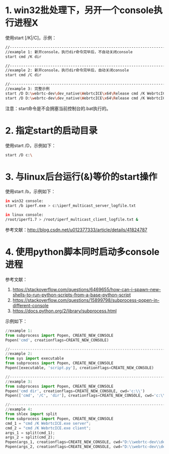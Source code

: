 # 1. win32批处理下，另开一个console执行进程X
使用start [/K|/C]，示例：
```bash
//--------------------------------------------------------------------------------------
//example 1: 新开console，执行dir命令完毕后，不自动关闭console
start cmd /K dir 

//--------------------------------------------------------------------------------------
//example 2: 新开console，执行dir命令完毕后，自动关闭console
start cmd /C dir 

//--------------------------------------------------------------------------------------
//example 3: 完整示例
start /D D:\webrtc-dev\dev_native\WebrtcICE\x64\Release cmd /K WebrtcICE.exe server
start /D D:\webrtc-dev\dev_native\WebrtcICE\x64\Release cmd /K WebrtcICE.exe client
```
注意：start命令是不会拥塞当前控制台的.bat执行的。

# 2. 指定start的启动目录
使用start /D，示例如下：
```bash
start /D c:\
```

# 3. 与linux后台运行(&)等价的start操作
使用start /b，示例如下：
```bash
in win32 console:
start /b iperf.exe > c:\iperf_multicast_server_logfile.txt

in linux console:
/root/iperf1.7 > /root/iperf_multicast_client_logfile.txt &
```
参考文献：http://blog.csdn.net/u012377333/article/details/41824787

# 4. 使用python脚本同时启动多console进程
参考文献：
1. https://stackoverflow.com/questions/6469655/how-can-i-spawn-new-shells-to-run-python-scripts-from-a-base-python-script
2. https://stackoverflow.com/questions/15899798/subprocess-popen-in-different-console
3. https://docs.python.org/2/library/subprocess.html

示例如下：
```python
//example 1:
from subprocess import Popen, CREATE_NEW_CONSOLE
Popen('cmd', creationflags=CREATE_NEW_CONSOLE)

//--------------------------------------------------------------------------------------
//example 2:
from sys import executable
from subprocess import Popen, CREATE_NEW_CONSOLE
Popen([executable, 'script.py'], creationflags=CREATE_NEW_CONSOLE)

//--------------------------------------------------------------------------------------
//example 3:
from subprocess import Popen, CREATE_NEW_CONSOLE
Popen('cmd dir', creationflags=CREATE_NEW_CONSOLE, cwd='c:\\')
Popen(['cmd', '/C', 'dir'], creationflags=CREATE_NEW_CONSOLE, cwd='c:\\')

//--------------------------------------------------------------------------------------
//example 4:
from shlex import split
from subprocess import Popen, CREATE_NEW_CONSOLE
cmd_1 = "cmd /K WebrtcICE.exe server";
cmd_2 = "cmd /K WebrtcICE.exe client";
args_1 = split(cmd_1);
args_2 = split(cmd_2);
Popen(args_1, creationflags=CREATE_NEW_CONSOLE, cwd="D:\\webrtc-dev\\dev_native\\WebrtcICE\\x64\\Release");
Popen(args_2, creationflags=CREATE_NEW_CONSOLE, cwd="D:\\webrtc-dev\\dev_native\\WebrtcICE\\x64\\Release");
```
